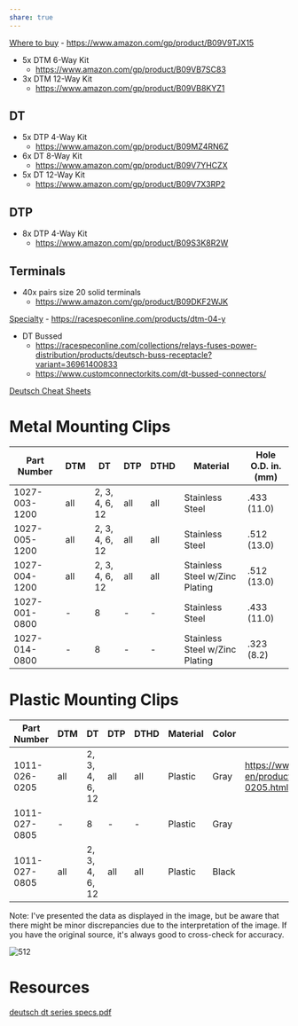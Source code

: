 ```yaml
---
share: true
---
```






[Where to buy](Where%20to%20buy.md)
    - https://www.amazon.com/gp/product/B09V9TJX15
- 5x DTM 6-Way Kit
    - https://www.amazon.com/gp/product/B09VB7SC83
- 3x DTM 12-Way Kit
    - https://www.amazon.com/gp/product/B09VB8KYZ1
## DT
- 5x DTP 4-Way Kit
    - https://www.amazon.com/gp/product/B09MZ4RN6Z
- 6x DT 8-Way Kit
    - https://www.amazon.com/gp/product/B09V7YHCZX
- 5x DT 12-Way Kit
    - https://www.amazon.com/gp/product/B09V7X3RP2
## DTP
- 8x DTP 4-Way Kit
    - https://www.amazon.com/gp/product/B09S3K8R2W
## Terminals
- 40x pairs size 20 solid terminals
    - https://www.amazon.com/gp/product/B09DKF2WJK


[Specialty](Specialty.md)
    - https://racespeconline.com/products/dtm-04-y
- DT Bussed 
    - https://racespeconline.com/collections/relays-fuses-power-distribution/products/deutsch-buss-receptacle?variant=36961400833
    - https://www.customconnectorkits.com/dt-bussed-connectors/



[Deutsch Cheat Sheets](Deutsch%20Cheat%20Sheets.md)

# Metal Mounting Clips

| Part Number  | DTM | DT            | DTP | DTHD | Material                    | Hole O.D. in. (mm) |
|--------------|-----|---------------|-----|------|-----------------------------|--------------------|
| 1027-003-1200| all | 2, 3, 4, 6, 12| all | all  | Stainless Steel             | .433 (11.0)        |
| 1027-005-1200| all | 2, 3, 4, 6, 12| all | all  | Stainless Steel             | .512 (13.0)        |
| 1027-004-1200| all | 2, 3, 4, 6, 12| all | all  | Stainless Steel w/Zinc Plating | .512 (13.0) |
| 1027-001-0800| -   | 8             | -   | -    | Stainless Steel             | .433 (11.0)        |
| 1027-014-0800| -   | 8             | -   | -    | Stainless Steel w/Zinc Plating | .323 (8.2)  |

# Plastic Mounting Clips

| Part Number   | DTM | DT             | DTP | DTHD | Material | Color | Link | 
| ------------- | --- | -------------- | --- | ---- | -------- | ----- | ---- |
| 1011-026-0205 | all | 2, 3, 4, 6, 12 | all | all  | Plastic  | Gray  | https://www.te.com/usa-en/product-1011-026-0205.html     |
| 1011-027-0805 | -   | 8              | -   | -    | Plastic  | Gray  |      |
| 1011-027-0805 | all | 2, 3, 4, 6, 12 | all | all  | Plastic  | Black |      |


Note: I've presented the data as displayed in the image, but be aware that there might be minor discrepancies due to the interpretation of the image. If you have the original source, it's always good to cross-check for accuracy.

![512](Pasted%20image%2020220510061309.png)



# Resources
[deutsch dt series specs.pdf](../../../0%20-%20Attachments/deutsch%20dt%20series%20specs.pdf)
